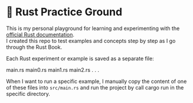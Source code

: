 # 🦀 Rust Practice Ground

This is my personal playground for learning and experimenting with the [official Rust documentation](https://doc.rust-lang.org/book/).  
I created this repo to test examples and concepts step by step as I go through the Rust Book.

Each Rust experiment or example is saved as a separate file:

main.rs
main0.rs
main1.rs
main2.rs
.
.
.

When I want to run a specific example, I manually copy the content of one of these files into `src/main.rs` and run the project by call cargo run in the specific directory.
